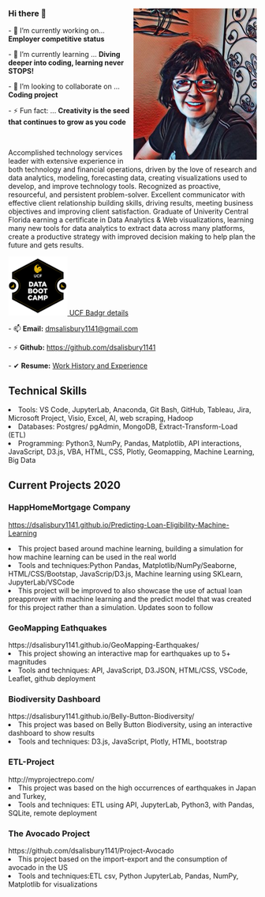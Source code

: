 ### Hi there 👋   <img img align="right" src="https://github.com/dsalisbury1141/dsalisbury1141/blob/main/avatar.jpg" width="250" alt="current photo">

<p>- 🔭 I’m currently working on... <strong>Employer competitive status</strong></p>
<p>- 🌱 I’m currently learning ... <strong>Diving deeper into coding, learning never STOPS!</strong> </p>
<p>- 👯 I’m looking to collaborate on ... <strong> Coding project</strong> </p>
<p>- ⚡ Fun fact: ... <strong> Creativity is the seed that continues to grow as you code</strong></p>

<!DOCTYPE html>
<html lang="en-us">
<head>
  <meta charset="UTF-8">
</head>
<body>

  <img align="left|right|middle|top|bottom">

  <p>Accomplished technology services leader with extensive experience in both technology and financial operations, driven by the love of research and data analytics, modeling, forecasting data, creating visualizations used to develop, and improve technology tools. Recognized as proactive, resourceful, and persistent problem-solver. Excellent communicator with effective client relationship building skills, driving results, meeting business objectives and improving client satisfaction. Graduate of Univerity Central Florida earning a certificate in Data Analytics & Web visualizations, learning many new tools for data analytics to extract data across many platforms, create a productive strategy with improved decision making to help plan the future and gets results.
</p>
  <a target="_blank" href="https://api.badgr.io/public/assertions/ENwqKApTRdK6jMywt5kAPQ?identity__email=dmsalisbury1141%40gmail.com">
         <img alt="UCF" src="https://github.com/dsalisbury1141/dsalisbury1141/blob/main/Images/ucfbadgr.PNG"width=120" height="120">
      </a>
                                                                                                                                                                                <a target="_blank"href="href="https://api.badgr.io/public/assertions/ENwqKApTRdK6jMywt5kAPQ?identity__email=dmsalisbury1141%40gmail.com">UCF Badgr details                        
</a>
<b>  
  
  
  </b>


<p>- 📫 <strong>Email:</strong> <a href="#">dmsalisbury1141@gmail.com</a></p>
<p>- ⚡ <strong>Github:</strong> <a href="#">https://github.com/dsalisbury1141</a></p>
<p>- ✔  <strong>Resume:</strong> <a href="https://docs.google.com/document/d/1hDEv7Sws4b3dcoS3UGpy_E8QpyB3bXhqiMDtimcnUOE/edit?usp=sharing">Work History and Experience</a></p>
  <head>
  
   </head>
   
<h2>Technical Skills</h2>
<li>Tools: VS Code, JupyterLab, Anaconda, Git Bash, GitHub, Tableau, Jira, Microsoft Project, Visio, Excel, AI, web scraping, Hadoop</li>
<li>Databases: Postgres/ pgAdmin, MongoDB, Extract-Transform-Load (ETL)</li>
<li>Programming: Python3, NumPy, Pandas, Matplotlib, API interactions, JavaScript, D3.js, VBA, HTML, CSS, Plotly, Geomapping, Machine Learning, Big Data</li>


<h2> Current Projects 2020</h2>

<h3>HappHomeMortgage Company</h3>

https://dsalisbury1141.github.io/Predicting-Loan-Eligibility-Machine-Learning
<li>This project based around machine learning, building a simulation for how machine learning can be used in the real world</li>
<li>Tools and techniques:Python Pandas, Matplotlib/NumPy/Seaborne, HTML/CSS/Bootstap, JavaScrip/D3.js, Machine learning using SKLearn, JupyterLab/VSCode</li>
<li> This project will be improved to also showcase the use of actual loan preapprover with machine learning and the predict model that was created for this project rather than a simulation. Updates soon to follow</li>

<h3>GeoMapping Eathquakes</h3>
https://dsalisbury1141.github.io/GeoMapping-Earthquakes/
<li>This project showing an interactive map for earthquakes up to 5+ magnitudes</li>
<li>Tools and techniques: API, JavaScript, D3.JSON, HTML/CSS, VSCode, Leaflet, github deployment</li>
    
 <h3>Biodiversity Dashboard</h3> 
 https://dsalisbury1141.github.io/Belly-Button-Biodiversity/</li>
 <li>This project was based on Belly Button Biodiversity, using an interactive dashboard to show results</li>
 <li>Tools and techniques: D3.js, JavaScript, Plotly, HTML, bootstrap  </li>

<h3>ETL-Project</h3> 
 http://myprojectrepo.com/				
 <li>This project was based on the high occurrences of earthquakes in Japan and Turkey,</li>
 <li>Tools and techniques: ETL using API, JupyterLab, Python3, with Pandas, SQLite, remote deployment</li>

<h3>The Avocado Project</h3> 
 https://github.com/dsalisbury1141/Project-Avocado
  <li>This project based on the import-export and the consumption of avocado in the US</li>
  <li>Tools and techniques:ETL csv, Python JupyterLab, Pandas, NumPy, Matplotlib for visualizations</h5> 


  <table>
     
   
   
  </table>

  <!-- Bonus link to last class page -->
  
  <ul>
    

</body>

</html>

